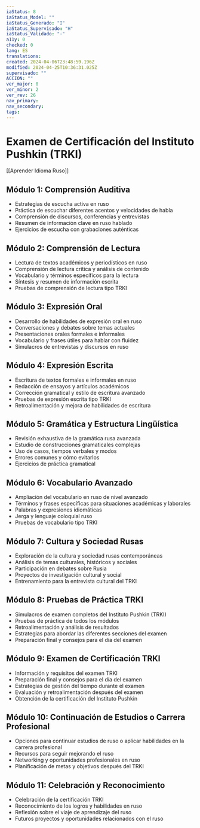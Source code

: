 ```yaml
---
iaStatus: 8
iaStatus_Model: ""
iaStatus_Generado: "I"
iaStatus_Supervisado: "H"
iaStatus_Validado: "-"
a11y: 0
checked: 0
lang: ES
translations: 
created: 2024-04-06T23:48:59.196Z
modified: 2024-04-25T10:36:31.025Z
supervisado: ""
ACCION: ""
ver_major: 0
ver_minor: 2
ver_rev: 26
nav_primary: 
nav_secondary: 
tags:
---
```

# Examen de Certificación del Instituto Pushkin (TRKI)

[[Aprender Idioma Ruso]]

## Módulo 1: Comprensión Auditiva

- Estrategias de escucha activa en ruso
- Práctica de escuchar diferentes acentos y velocidades de habla
- Comprensión de discursos, conferencias y entrevistas
- Resumen de información clave en ruso hablado
- Ejercicios de escucha con grabaciones auténticas

## Módulo 2: Comprensión de Lectura

- Lectura de textos académicos y periodísticos en ruso
- Comprensión de lectura crítica y análisis de contenido
- Vocabulario y términos específicos para la lectura
- Síntesis y resumen de información escrita
- Pruebas de comprensión de lectura tipo TRKI

## Módulo 3: Expresión Oral

- Desarrollo de habilidades de expresión oral en ruso
- Conversaciones y debates sobre temas actuales
- Presentaciones orales formales e informales
- Vocabulario y frases útiles para hablar con fluidez
- Simulacros de entrevistas y discursos en ruso

## Módulo 4: Expresión Escrita

- Escritura de textos formales e informales en ruso
- Redacción de ensayos y artículos académicos
- Corrección gramatical y estilo de escritura avanzado
- Pruebas de expresión escrita tipo TRKI
- Retroalimentación y mejora de habilidades de escritura

## Módulo 5: Gramática y Estructura Lingüística

- Revisión exhaustiva de la gramática rusa avanzada
- Estudio de construcciones gramaticales complejas
- Uso de casos, tiempos verbales y modos
- Errores comunes y cómo evitarlos
- Ejercicios de práctica gramatical

## Módulo 6: Vocabulario Avanzado

- Ampliación del vocabulario en ruso de nivel avanzado
- Términos y frases específicas para situaciones académicas y laborales
- Palabras y expresiones idiomáticas
- Jerga y lenguaje coloquial ruso
- Pruebas de vocabulario tipo TRKI

## Módulo 7: Cultura y Sociedad Rusas

- Exploración de la cultura y sociedad rusas contemporáneas
- Análisis de temas culturales, históricos y sociales
- Participación en debates sobre Rusia
- Proyectos de investigación cultural y social
- Entrenamiento para la entrevista cultural del TRKI

## Módulo 8: Pruebas de Práctica TRKI

- Simulacros de examen completos del Instituto Pushkin (TRKI)
- Pruebas de práctica de todos los módulos
- Retroalimentación y análisis de resultados
- Estrategias para abordar las diferentes secciones del examen
- Preparación final y consejos para el día del examen

## Módulo 9: Examen de Certificación TRKI

- Información y requisitos del examen TRKI
- Preparación final y consejos para el día del examen
- Estrategias de gestión del tiempo durante el examen
- Evaluación y retroalimentación después del examen
- Obtención de la certificación del Instituto Pushkin

## Módulo 10: Continuación de Estudios o Carrera Profesional

- Opciones para continuar estudios de ruso o aplicar habilidades en la carrera profesional
- Recursos para seguir mejorando el ruso
- Networking y oportunidades profesionales en ruso
- Planificación de metas y objetivos después del TRKI

## Módulo 11: Celebración y Reconocimiento

- Celebración de la certificación TRKI
- Reconocimiento de los logros y habilidades en ruso
- Reflexión sobre el viaje de aprendizaje del ruso
- Futuros proyectos y oportunidades relacionados con el ruso

